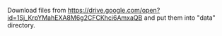 Download files from
https://drive.google.com/open?id=1Sj_KrpYMahEXA8M6g2CFCKhci6AmxaQB
and put them into "data" directory.
